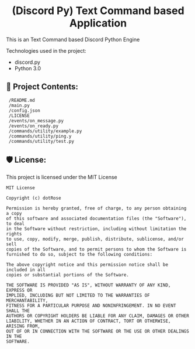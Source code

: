 <h1 align="center" id="title">(Discord Py) Text Command based Application</h1>

<p id="description">This is an Text Command based Discord Python Engine</p>

Technologies used in the project:

*   discord.py
*   Python 3.0

<h2>📂 Project Contents: </h2>

```
 /README.md
 /main.py
 /config.json
 /LICENSE
 /events/on_message.py
 /events/on_ready.py
 /commands/utility/example.py
 /commands/utility/ping.y
 /commands/utility/test.py
```

<h2>🛡️ License:</h2>

This project is licensed under the MIT License
```
MIT License

Copyright (c) dotRose

Permission is hereby granted, free of charge, to any person obtaining a copy
of this software and associated documentation files (the "Software"), to deal
in the Software without restriction, including without limitation the rights
to use, copy, modify, merge, publish, distribute, sublicense, and/or sell
copies of the Software, and to permit persons to whom the Software is
furnished to do so, subject to the following conditions:

The above copyright notice and this permission notice shall be included in all
copies or substantial portions of the Software.

THE SOFTWARE IS PROVIDED "AS IS", WITHOUT WARRANTY OF ANY KIND, EXPRESS OR
IMPLIED, INCLUDING BUT NOT LIMITED TO THE WARRANTIES OF MERCHANTABILITY,
FITNESS FOR A PARTICULAR PURPOSE AND NONINFRINGEMENT. IN NO EVENT SHALL THE
AUTHORS OR COPYRIGHT HOLDERS BE LIABLE FOR ANY CLAIM, DAMAGES OR OTHER
LIABILITY, WHETHER IN AN ACTION OF CONTRACT, TORT OR OTHERWISE, ARISING FROM,
OUT OF OR IN CONNECTION WITH THE SOFTWARE OR THE USE OR OTHER DEALINGS IN THE
SOFTWARE.
```

